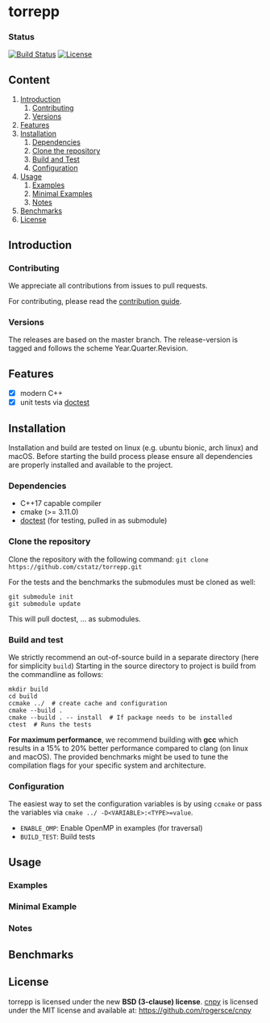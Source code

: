 # torrepp

### Status

[![Build Status](https://github.com/cstatz/torrepp/workflows/cmake-linux/badge.svg)](https://github.com/cstatz/torrepp/actions) 
[![License](https://img.shields.io/badge/License-BSD%203-brightgreen)](https://opensource.org/licenses/BSD-3-Clause)

## Content

1. [Introduction](#introduction)
    1. [Contributing](#contributing)
    2. [Versions](#versions)
2. [Features](#features)
3. [Installation](#installation)
    1. [Dependencies](#dependencies)
    2. [Clone the repository](#clone-the-repository)
    3. [Build and Test](#build-and-test)
    4. [Configuration](#configuration)
4. [Usage](#usage)
    1. [Examples](#examples)
    2. [Minimal Examples](#minimal-example)
    3. [Notes](#notes)
5. [Benchmarks](#benchmarks)
6. [License](#license)


## Introduction

### Contributing
We appreciate all contributions from issues to pull requests. 

For contributing, please read the [contribution guide](CONTRIBUTING.md).

### Versions
The releases are based on the master branch. The release-version is tagged and follows the scheme Year.Quarter.Revision.

## Features
- [x] modern C++
- [x] unit tests via [doctest](https://github.com/onqtam/doctest)

## Installation
Installation and build are tested on linux (e.g. ubuntu bionic, arch linux) and macOS.
Before starting the build process please ensure all dependencies are properly installed and available to the project.

### Dependencies
 * C++17 capable compiler
 * cmake (>= 3.11.0)
 * [doctest](https://github.com/onqtam/doctest) (for testing, pulled in as submodule)

### Clone the repository

Clone the repository with the following command:
```git clone https://github.com/cstatz/torrepp.git```

For the tests and the benchmarks the submodules must be cloned as well:
```
git submodule init
git submodule update 
```
This will pull doctest, ... as submodules.

### Build and test

We strictly recommend an out-of-source build in a separate directory (here for simplicity ```build```) 
Starting in the source directory to project is build from the commandline as follows:
```shell script
mkdir build
cd build 
ccmake ../  # create cache and configuration
cmake --build .
cmake --build . -- install  # If package needs to be installed 
ctest  # Runs the tests
```

**For maximum performance**, we recommend building with **gcc** which results in a 15% to 20% better performance
compared to clang (on linux and macOS). The provided benchmarks might be used to tune the compilation flags for your 
specific system and architecture.


### Configuration
The easiest way to set the configuration variables is by using ```ccmake``` or pass the variables
via ```cmake ../ -D<VARIABLE>:<TYPE>=value```.

- ```ENABLE_OMP```: Enable OpenMP in examples (for traversal)
- ```BUILD_TEST```: Build tests

## Usage

### Examples

### Minimal Example

### Notes

## Benchmarks

## License

torrepp is licensed under the new **BSD (3-clause) license**.
[cnpy](https://github.com/rogersce/cnpy) is licensed under the MIT license and available at: https://github.com/rogersce/cnpy
